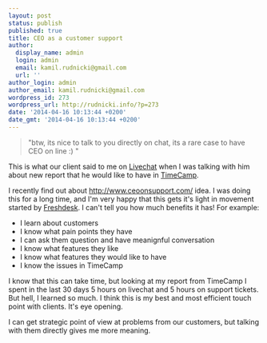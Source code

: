 ```yaml
---
layout: post
status: publish
published: true
title: CEO as a customer support
author:
  display_name: admin
  login: admin
  email: kamil.rudnicki@gmail.com
  url: ''
author_login: admin
author_email: kamil.rudnicki@gmail.com
wordpress_id: 273
wordpress_url: http://rudnicki.info/?p=273
date: '2014-04-16 10:13:44 +0200'
date_gmt: '2014-04-16 10:13:44 +0200'
---
```

<blockquote>"btw, its nice to talk to you directly on chat, its a rare case to have CEO on line :) "</p></blockquote>
<p>This is what our client said to me on <a href="http://www.livechatinc.com">Livechat</a> when I was talking with him about new report that he would like to have in <a title="time tracking timecamp" href="http://www.timecamp.com">TimeCamp</a>.</p>
<p>I recently find out about <a href="http://www.ceoonsupport.com/">http://www.ceoonsupport.com/</a> idea. I was doing this for a long time, and I'm very happy that this gets it's light in movement started by <a href="http://freshdesk.com/">Freshdesk</a>. I can't tell you how much benefits it has! For example:</p>
<ul>
<li>I learn about customers</li>
<li>I know what pain points they have</li>
<li>I can ask them question and have meanignful conversation</li>
<li>I know what features they like</li>
<li>I know what features they would like to have</li>
<li>I know the issues in TimeCamp</li>
</ul>
<p>I know that this can take time, but looking at my report from TimeCamp I spent in the last 30 days 5 hours on livechat and 5 hours on support tickets. But hell, I learned so much. I think this is my best and most efficient touch point with clients. It's eye opening.</p>
<p>I can get strategic point of view at problems from our customers, but talking with them directly gives me more meaning.</p>
